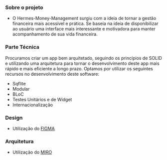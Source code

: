 ### Sobre o projeto
- O Hermes-Money-Management surgiu com a ideia de tornar a gestão financeira mais
  acessível e prática. Se baseia na ideia de disponibilizar ao usuário uma interface
  mais interessante e motivadora para manter acompanhamento de sua vida financeira.

### Parte Técnica
Procuramos criar um app bem arquitetado, seguindo os princípios de SOLID e utilizando
uma arquitetura para tornar o desenvolvimento deste app mais rápido e mais eficiente a 
longo prazo. Optamos por utilizar os seguintes recursos no desenvolvimento deste software:
- Sqflite
- Modular
- BLoC
- Testes Unitários e de Widget
- Internacionalização

### Design
- Utilização do [FIGMA](https://www.figma.com/file/RypNbcb25S059aUbFXUTNf/AppScreens?type=design&node-id=0%3A1&mode=design&t=5OIqFJFOxcZtFDCI-1)
  
### Arquitetura
- Utilização do [MIRO](https://miro.com/app/board/uXjVMz44oRI=/?share_link_id=565650575665)
